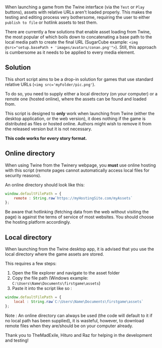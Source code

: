 When launching a game from the Twine interface (via the `Test` or `Play` buttons), assets with relative URLs aren't loaded properly. This makes the testing and editing process very bothersome, requiring the user to either `publish to file` or hotlink assets to test them.

There are currently a few solutions that enable asset loading from Twine, the most popular of which boils down to concatenating a base path to the local media path to create the final URL (SugarCube example: `<img @src="setup.basePath + 'images/avatars/conan.png'">`).
Still, this approach is cumbersome as it needs to be applied to every media element.

## Solution ##

This short script aims to be a drop-in solution for games that use standard relative URLs (`<img src='myFolder/pic.png'`). 

To do so, you need to supply either a local directory (on your computer) or a remote one (hosted online), where the assets can be found and loaded from.

This script is designed to **only** work when launching from Twine (either the desktop application, or the web version), it does nothing if the game is distributed as files or hosted online. Authors might wish to remove it from the released version but it is not necessary.

**This code works for every story format.**

## Online directory ##

When using Twine from the Twinery webpage, you **must** use online hosting with this script (remote pages cannot automatically access local files for security reasons).

An online directory should look like this:
```js
window.defaultFilePath = { 
	remote : String.raw`https://myHostingSite.com/myAssets`
};
```

Be aware that hotlinking (fetching data from the web without visiting the page) is against the terms of service of most websites. You should choose the hosting platform accordingly.

## Local directory ##

When launching from the Twine desktop app, it is advised that you use the local directory where the game assets are stored. 

This requires a few steps:
1. Open the file explorer and navigate to the asset folder
2. Copy the file path (Windows example: `C:\Users\Name\Documents\firstgame\assets`)
3. Paste it into the script like so :
```js
window.defaultFilePath = { 
	local : String.raw`C:\Users\Name\Documents\firstgame\assets`
};
```


Note : An online directory can always be used (the code will default to it if no local path has been supplied), it is wasteful, however, to download remote files when they are/should be on your computer already.

Thank you to TheMadExile, Hituro and Raz for helping in the development and testing!
